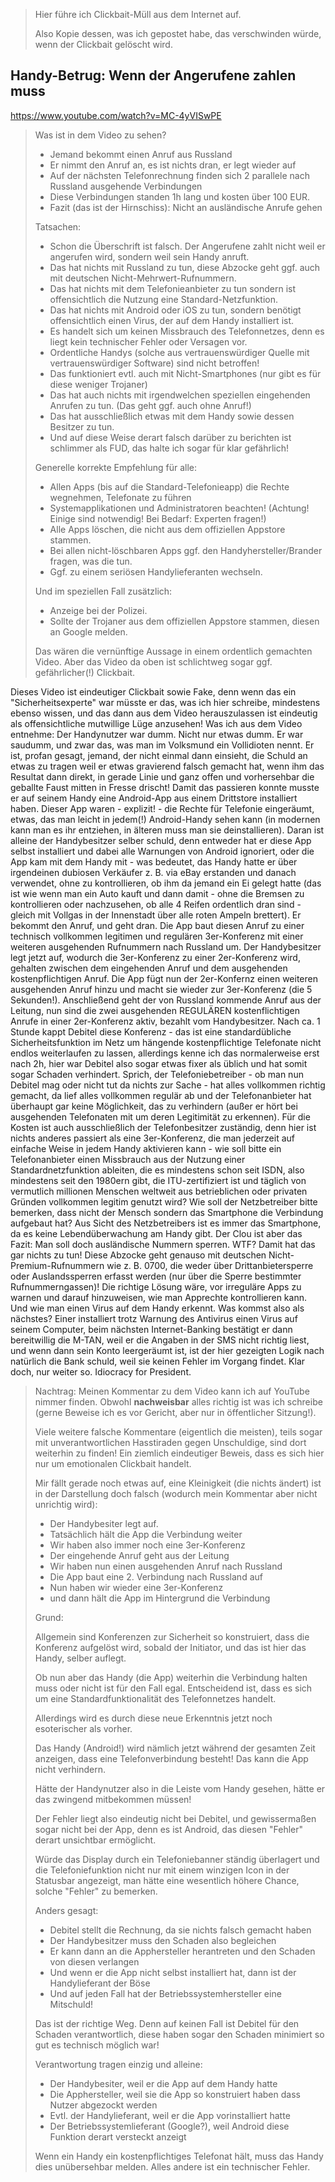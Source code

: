 > Hier führe ich Clickbait-Müll aus dem Internet auf.
>
> Also Kopie dessen, was ich gepostet habe, das verschwinden würde, wenn der Clickbait gelöscht wird.

## Handy-Betrug: Wenn der Angerufene zahlen muss

https://www.youtube.com/watch?v=MC-4yVISwPE

> Was ist in dem Video zu sehen?
>
> - Jemand bekommt einen Anruf aus Russland
> - Er nimmt den Anruf an, es ist nichts dran, er legt wieder auf
> - Auf der nächsten Telefonrechnung finden sich 2 parallele nach Russland ausgehende Verbindungen
> - Diese Verbindungen standen 1h lang und kosten über 100 EUR.
> - Fazit (das ist der Hirnschiss): Nicht an ausländische Anrufe gehen
>
> Tatsachen:
>
> - Schon die Überschrift ist falsch.  Der Angerufene zahlt nicht weil er angerufen wird, sondern weil sein Handy anruft.
> - Das hat nichts mit Russland zu tun, diese Abzocke geht ggf. auch mit deutschen Nicht-Mehrwert-Rufnummern.
> - Das hat nichts mit dem Telefonieanbieter zu tun sondern ist offensichtlich die Nutzung eine Standard-Netzfunktion.
> - Das hat nichts mit Android oder iOS zu tun, sondern benötigt offensichtlich einen Virus, der auf dem Handy installiert ist.
> - Es handelt sich um keinen Missbrauch des Telefonnetzes, denn es liegt kein technischer Fehler oder Versagen vor.
> - Ordentliche Handys (solche aus vertrauenswürdiger Quelle mit vertrauenswürdiger Software) sind nicht betroffen!
> - Das funktioniert evtl. auch mit Nicht-Smartphones (nur gibt es für diese weniger Trojaner)
> - Das hat auch nichts mit irgendwelchen speziellen eingehenden Anrufen zu tun.  (Das geht ggf. auch ohne Anruf!)
> - Das hat ausschließlich etwas mit dem Handy sowie dessen Besitzer zu tun.
> - Und auf diese Weise derart falsch darüber zu berichten ist schlimmer als FUD, das halte ich sogar für klar gefährlich!
>
> Generelle korrekte Empfehlung für alle:
>
> - Allen Apps (bis auf die Standard-Telefonieapp) die Rechte wegnehmen, Telefonate zu führen
> - Systemapplikationen und Administratoren beachten!  (Achtung!  Einige sind notwendig!  Bei Bedarf:  Experten fragen!)
> - Alle Apps löschen, die nicht aus dem offiziellen Appstore stammen.
> - Bei allen nicht-löschbaren Apps ggf. den Handyhersteller/Brander fragen, was die tun.
> - Ggf. zu einem seriösen Handylieferanten wechseln.
>
> Und im speziellen Fall zusätzlich:
>
> - Anzeige bei der Polizei.
> - Sollte der Trojaner aus dem offiziellen Appstore stammen, diesen an Google melden.
>
> Das wären die vernünftige Aussage in einem ordentlich gemachten Video.
> Aber das Video da oben ist schlichtweg sogar ggf. gefährlicher(!) Clickbait.

Dieses Video ist eindeutiger Clickbait sowie Fake, denn wenn das ein "Sicherheitsexperte" war müsste er das, was ich hier schreibe, mindestens ebenso wissen, und das dann aus dem Video herauszulassen ist eindeutig als offensichtliche mutwillige Lüge anzusehen! Was ich aus dem Video entnehme: Der Handynutzer war dumm. Nicht nur etwas dumm. Er war saudumm, und zwar das, was man im Volksmund ein Vollidioten nennt. Er ist, profan gesagt, jemand, der nicht einmal dann einsieht, die Schuld an etwas zu tragen weil er etwas gravierend falsch gemacht hat, wenn ihm das Resultat dann direkt, in gerade Linie und ganz offen und vorhersehbar die geballte Faust mitten in Fresse drischt! Damit das passieren konnte musste er auf seinem Handy eine Android-App aus einem Drittstore installiert haben. Dieser App waren - explizit! - die Rechte für Telefonie eingeräumt, etwas, das man leicht in jedem(!) Android-Handy sehen kann (in modernen kann man es ihr entziehen, in älteren muss man sie deinstallieren). Daran ist alleine der Handybesitzer selber schuld, denn entweder hat er diese App selbst installiert und dabei alle Warnungen von Android ignoriert, oder die App kam mit dem Handy mit - was bedeutet, das Handy hatte er über irgendeinen dubiosen Verkäufer z. B. via eBay erstanden und danach verwendet, ohne zu kontrollieren, ob ihm da jemand ein Ei gelegt hatte (das ist wie wenn man ein Auto kauft und dann damit - ohne die Bremsen zu kontrollieren oder nachzusehen, ob alle 4 Reifen ordentlich dran sind - gleich mit Vollgas in der Innenstadt über alle roten Ampeln brettert). Er bekommt den Anruf, und geht dran. Die App baut diesen Anruf zu einer technisch vollkommen legitimen und regulären 3er-Konferenz mit einer weiteren ausgehenden Rufnummern nach Russland um. Der Handybesitzer legt jetzt auf, wodurch die 3er-Konferenz zu einer 2er-Konferenz wird, gehalten zwischen dem eingehenden Anruf und dem ausgehenden kostenpflichtigen Anruf. Die App fügt nun der 2er-Konfernz einen weiteren ausgehenden Anruf hinzu und macht sie wieder zur 3er-Konferenz (die 5 Sekunden!). Anschließend geht der von Russland kommende Anruf aus der Leitung, nun sind die zwei ausgehenden REGULÄREN kostenflichtigen Anrufe in einer 2er-Konferenz aktiv, bezahlt vom Handybesitzer. Nach ca. 1 Stunde kappt Debitel diese Konferenz - das ist eine standardübliche Sicherheitsfunktion im Netz um hängende kostenpflichtige Telefonate nicht endlos weiterlaufen zu lassen, allerdings kenne ich das normalerweise erst nach 2h, hier war Debitel also sogar etwas fixer als üblich und hat somit sogar Schaden verhindert. Sprich, der Telefoniebetreiber - ob man nun Debitel mag oder nicht tut da nichts zur Sache - hat alles vollkommen richtig gemacht, da lief alles vollkommen regulär ab und der Telefonanbieter hat überhaupt gar keine Möglichkeit, das zu verhindern (außer er hört bei ausgehenden Telefonaten mit um deren Legitimität zu erkennen). Für die Kosten ist auch ausschließlich der Telefonbesitzer zuständig, denn hier ist nichts anderes passiert als eine 3er-Konferenz, die man jederzeit auf einfache Weise in jedem Handy aktivieren kann - wie soll bitte ein Telefonanbieter einen Missbrauch aus der Nutzung einer Standardnetzfunktion ableiten, die es mindestens schon seit ISDN, also mindestens seit den 1980ern gibt, die ITU-zertifiziert ist und täglich von vermutlich millionen Menschen weltweit aus betrieblichen oder privaten Gründen vollkommen legitim genutzt wird? Wie soll der Netzbetreiber bitte bemerken, dass nicht der Mensch sondern das Smartphone die Verbindung aufgebaut hat? Aus Sicht des Netzbetreibers ist es immer das Smartphone, da es keine Lebendüberwachung am Handy gibt. Der Clou ist aber das Fazit: Man soll doch ausländische Nummern sperren. WTF? Damit hat das gar nichts zu tun! Diese Abzocke geht genauso mit deutschen Nicht-Premium-Rufnummern wie z. B. 0700, die weder über Drittanbietersperre oder Auslandssperren erfasst werden (nur über die Sperre bestimmter Rufnummerngassen)! Die richtige Lösung wäre, vor irreguläre Apps zu warnen und darauf hinzuweisen, wie man Apprechte kontrollieren kann. Und wie man einen Virus auf dem Handy erkennt. Was kommst also als nächstes? Einer installiert trotz Warnung des Antivirus einen Virus auf seinem Computer, beim nächsten Internet-Banking bestätigt er dann bereitwillig die M-TAN, weil er die Angaben in der SMS nicht richtig liest, und wenn dann sein Konto leergeräumt ist, ist der hier gezeigten Logik nach natürlich die Bank schuld, weil sie keinen Fehler im Vorgang findet. Klar doch, nur weiter so. Idiocracy for President.

> Nachtrag:  Meinen Kommentar zu dem Video kann ich auf YouTube nimmer finden.
> Obwohl **nachweisbar** alles richtig ist was ich schreibe (gerne Beweise ich es vor Gericht, aber nur in öffentlicher Sitzung!).
>
> Viele weitere falsche Kommentare (eigentlich die meisten), teils sogar mit unverantwortlichen Hasstiraden gegen Unschuldige,
> sind dort weiterhin zu finden!  Ein ziemlich eindeutiger Beweis, dass es sich hier nur um emotionalen Clickbait handelt.
>
> Mir fällt gerade noch etwas auf, eine Kleinigkeit (die nichts ändert) ist in der Darstellung doch falsch (wodurch mein Kommentar aber nicht unrichtig wird):
>
> - Der Handybesiter legt auf.
> - Tatsächlich hält die App die Verbindung weiter
> - Wir haben also immer noch eine 3er-Konferenz
> - Der eingehende Anruf geht aus der Leitung
> - Wir haben nun einen ausgehenden Anruf nach Russland
> - Die App baut eine 2. Verbindung nach Russland auf
> - Nun haben wir wieder eine 3er-Konferenz
> - und dann hält die App im Hintergrund die Verbindung
>
> Grund:
>
> Allgemein sind Konferenzen zur Sicherheit so konstruiert,
> dass die Konferenz aufgelöst wird, sobald der Initiator,
> und das ist hier das Handy, selber auflegt.
>
> Ob nun aber das Handy (die App) weiterhin die Verbindung halten muss oder nicht ist für den Fall egal.
> Entscheidend ist, dass es sich um eine Standardfunktionalität des Telefonnetzes handelt.
>
> Allerdings wird es durch diese neue Erkenntnis jetzt noch esoterischer als vorher.
>
> Das Handy (Android!) wird nämlich jetzt während der gesamten Zeit anzeigen, dass eine Telefonverbindung besteht!
> Das kann die App nicht verhindern.
>
> Hätte der Handynutzer also in die Leiste vom Handy gesehen, hätte er das zwingend mitbekommen müssen!
>
> Der Fehler liegt also eindeutig nicht bei Debitel, und gewissermaßen sogar nicht bei der App,
> denn es ist Android, das diesen "Fehler" derart unsichtbar ermöglicht.
>
> Würde das Display durch ein Telefoniebanner ständig überlagert und die Telefoniefunktion nicht nur mit einem
> winzigen Icon in der Statusbar angezeigt, man hätte eine wesentlich höhere Chance, solche "Fehler" zu bemerken.
>
> Anders gesagt:
>
> - Debitel stellt die Rechnung, da sie nichts falsch gemacht haben
> - Der Handybesitzer muss den Schaden also begleichen
> - Er kann dann an die Apphersteller herantreten und den Schaden von diesen verlangen
> - Und wenn er die App nicht selbst installiert hat, dann ist der Handylieferant der Böse
> - Und auf jeden Fall hat der Betriebssystemhersteller eine Mitschuld!
>
> Das ist der richtige Weg.  Denn auf keinen Fall ist Debitel für den Schaden verantwortlich,
> diese haben sogar den Schaden minimiert so gut es technisch möglich war!
>
> Verantwortung tragen einzig und alleine:
>
> - Der Handybesiter, weil er die App auf dem Handy hatte
> - Die Apphersteller, weil sie die App so konstruiert haben dass Nutzer abgezockt werden
> - Evtl. der Handylieferant, weil er die App vorinstalliert hatte
> - Der Betriebssystemlieferant (Google?), weil Android diese Funktion derart versteckt anzeigt
>
> Wenn ein Handy ein kostenpflichtiges Telefonat hält, muss das Handy dies unübersehbar melden.
> Alles andere ist ein technischer Fehler.
